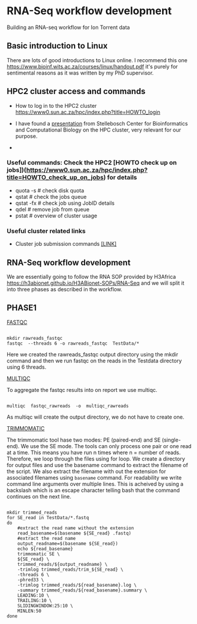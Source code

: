 # RNA-Seq workflow development
 Building an RNA-seq workflow for Ion Torrent data 
## Basic introduction to Linux
There are lots of good introductions to Linux online. I recommend this one https://www.bioinf.wits.ac.za/courses/linux/handout.pdf it's purely for sentimental reasons as it was written by my PhD supervisor.

## HPC2 cluster access and commands

- How to log in to the HPC2 cluster https://www0.sun.ac.za/hpc/index.php?title=HOWTO_login

- I have found a [presentation](https://www.sun.ac.za/english/faculty/science/sci-bioinformatics/Documents/Linux%20and%20HPC.pdf) from Stellebosch Center for Bioinformatics and Computational Biology on the HPC cluster, very relevant for our purpose.
- 


### Useful commands: Check the HPC2 [HOWTO check up on jobs])(https://www0.sun.ac.za/hpc/index.php?title=HOWTO_check_up_on_jobs) for details
- quota -s # check disk quota
- qstat # check the jobs queue
- qstat -fx <JobID> # check job using JobID details
- qdel  <JobID> # remove job from queue
- pstat # overview of cluster usage


### Useful cluster related links
- Cluster job submission commands [[LINK]](https://uwaterloo.ca/math-faculty-computing-facility/resources/researchers/computing/sun-grid-engine-sge-batch-queuing-system/basic-sun-grid-engine-sge-job)

## RNA-Seq workflow development
We are essentially going to follow the RNA SOP provided by H3Africa https://h3abionet.github.io/H3ABionet-SOPs/RNA-Seq and we will split it into three phases as described in the workflow.


## PHASE1

[FASTQC](https://www.bioinformatics.babraham.ac.uk/projects/fastqc/)

```

mkdir rawreads_fastqc
fastqc  --threads 6 -o rawreads_fastqc  TestData/*

````
Here we created the rawreads_fastqc  output directory using the mkdir command and then we run fastqc on the reads in the Testdata directory using 6 threads.


[MULTIQC](https://multiqc.info)

To aggregate the fastqc results into on report we use multiqc. 

```

multiqc  fastqc_rawreads  -o  multiqc_rawreads

```
As multiqc will create the output directory, we do not have to create one.

[TRIMMOMATIC](http://www.usadellab.org/cms/?page=trimmomatic)

The trimmomatic tool hase two modes: PE (paired-end) and SE (single-end). We use the SE mode. The tools can only process one pair or one read at a time. This means you have run n times where n = number of reads.
Therefore, we loop through the files using for loop. We create a directory for output files and use the basename command to extract the filename of the script. We also extract the filename with out the extension for associated filenames using ```basename``` command. For readability we write command line arguments over multiple lines. This is acheived by using a backslash which is an escape character telling bash that the command continues on the next line.

```

mkdir trimmed_reads
for SE_read in TestData/*.fastq
do
    #extract the read name without the extension
    read_basename=$(basename ${SE_read} .fastq)
    #extract the read name
    output_readname=$(basename ${SE_read})
    echo ${read_basename}
    trimmomatic SE \
	${SE_read} \
	trimmed_reads/${output_readname} \
	-trimlog trimmed_reads/trim_${SE_read} \
	-threads 6 \
	-phred33 \
	-trimlog trimmed_reads/${read_basename}.log \
	-summary trimmed_reads/${read_basename}.summary \
	LEADING:10 \
	TRAILING:10 \
	SLIDINGWINDOW:25:10 \
	MINLEN:50
done

```